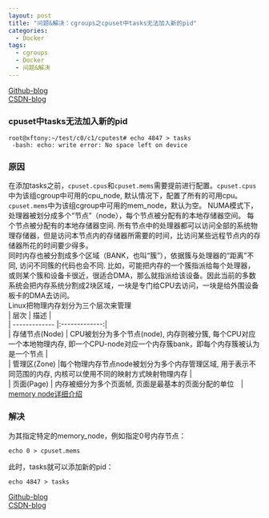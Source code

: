 ```yaml
---
layout: post
title: "问题&解决：cgroups之cpuset中tasks无法加入新的pid"
categories:
  - Docker
tags:
  - cgroups
  - Docker
  - 问题&解决
---
```



[Github-blog](https://xftony.github.io)   
[CSDN-blog](https://blog.csdn.net/xftony)

### cpuset中tasks无法加入新的pid    

	root@xftony:~/test/c0/c1/cputest# echo 4847 > tasks  
     -bash: echo: write error: No space left on device

### 原因   

在添加tasks之前，`cpuset.cpus`和`cpuset.mems`需要提前进行配置。`cpuset.cpus`中为该组cgroup中可用的cpu_node, 默认情况下，配置了所有的可用cpu。`cpuset.mems`中为该组cgroup中可用的mem_node，默认为空。
NUMA模式下，处理器被划分成多个“节点”（node），每个节点被分配有的本地存储器空间。 每个节点被分配有的本地存储器空间. 所有节点中的处理器都可以访问全部的系统物理存储器，但是访问本节点内的存储器所需要的时间，比访问某些远程节点内的存储器所花的时间要少得多。  
同时内存也被分割成多个区域（BANK，也叫“簇”），依据簇与处理器的“距离”不同, 访问不同簇的代码也会不同. 比如，可能把内存的一个簇指派给每个处理器，或则某个簇和设备卡很近，很适合DMA，那么就指派给该设备。因此当前的多数系统会把内存系统分割成2块区域，一块是专门给CPU去访问，一块是给外围设备板卡的DMA去访问。    
Linux把物理内存划分为三个层次来管理  
| 层次 | 描述 |     
| ------------- |:-------------:|   
| 存储节点(Node)	| CPU被划分为多个节点(node), 内存则被分簇, 每个CPU对应一个本地物理内存, 即一个CPU-node对应一个内存簇bank，即每个内存簇被认为是一个节点 |      
| 管理区(Zone)	|每个物理内存节点node被划分为多个内存管理区域, 用于表示不同范围的内存, 内核可以使用不同的映射方式映射物理内存 |  
| 页面(Page)	| 内存被细分为多个页面帧, 页面是最基本的页面分配的单位　|    
[memory node详细介绍](https://blog.csdn.net/gatieme/article/details/52384075) 

### 解决    

为其指定特定的memory_node，例如指定0号内存节点：    
 
    echo 0 > cpuset.mems

此时，tasks就可以添加新的pid：   

    echo 4847 > tasks 


[Github-blog](https://xftony.github.io)  
[CSDN-blog](https://blog.csdn.net/xftony)